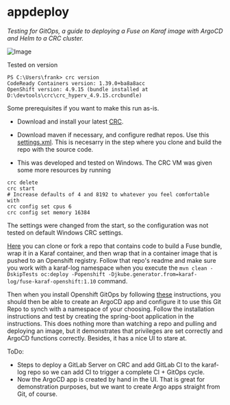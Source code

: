 # appdeploy

_Testing for GitOps, a guide to deploying a Fuse on Karaf image with ArgoCD and Helm to a CRC cluster._

![Image](https://miro.medium.com/max/700/1*9q37KuHZFWC7XOZRSQpJ6Q.png)

Tested on version
```console
PS C:\Users\frank> crc version
CodeReady Containers version: 1.39.0+ba8a8acc
OpenShift version: 4.9.15 (bundle installed at D:\devtools\crc\crc_hyperv_4.9.15.crcbundle)
```

Some prerequisites if you want to make this run as-is. 
- Download and install your latest [CRC](https://console.redhat.com/openshift/create/local).

- Download maven if necessary, and configure redhat repos. Use this [settings.xml](https://github.com/frankvanhof/fuse710-karaf-camel-log/blob/9c28dd157a1ee80a3af59437a22c9d71602841f1/configuration/settings.xml). This is necesarry in the step where you clone and build the repo with the source code.

- This was developed and tested on Windows. The CRC VM was given some more resources by running
```console
crc delete
crc start
# Increase defaults of 4 and 8192 to whatever you feel comfortable with
crc config set cpus 6 
crc config set memory 16384
```
The settings were changed from the start, so the configuration was not tested on default Windows CRC settings.

[Here](https://github.com/frankvanhof/fuse710-karaf-camel-log) you can clone or fork a repo that contains code to build a Fuse bundle, wrap it in a Karaf container, and then wrap that in a container image that is pushed to an Openshift registry. Follow that repo's readme and make sure you work with a karaf-log namespace when you execute the `mvn clean -DskipTests oc:deploy -Popenshift -Djkube.generator.from=karaf-log/fuse-karaf-openshift:1.10` command. 

Then when you install Openshift GitOps by following [these](https://docs.openshift.com/container-platform/4.9/cicd/gitops/installing-openshift-gitops.html) instructions, you should then be able to create an ArgoCD app and configure it to use this Git Repo to synch with a namespace of your choosing. Follow the installation instructions and test by creating the spring-boot application in the instructions. This does nothing more than watching a repo and pulling and deploying an image, but it demonstrates that privileges are set correctly and ArgoCD functions correctly. Besides, it has a nice UI to stare at.

ToDo: 
- Steps to deploy a GitLab Server on CRC and add GitLab CI to the karaf-log repo so we can add CI to trigger a complete CI + GitOps cycle.
- Now the ArgoCD app is created by hand in the UI. That is great for demonstration purposes, but we want to create Argo apps straight from Git, of course.
